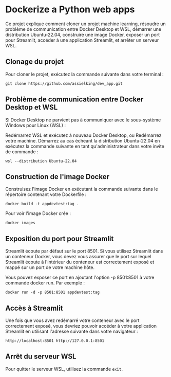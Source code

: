 # Dockerize a Python web apps
Ce projet explique comment cloner un projet machine learning, résoudre un problème de communication entre Docker Desktop et WSL, démarrer une distribution Ubuntu-22.04, construire une image Docker, exposer un port pour Streamlit, accéder à une application Streamlit, et arrêter un serveur WSL.

## Clonage du projet

Pour cloner le projet, exécutez la commande suivante dans votre terminal :

`git clone https://github.com/assielking/dev_app.git`


## Problème de communication entre Docker Desktop et WSL

Si Docker Desktop ne parvient pas à communiquer avec le sous-système Windows pour Linux (WSL) :

Redémarrez WSL et exécutez à nouveau Docker Desktop, ou
Redémarrez votre machine.
Démarrez au cas écheant la distribution Ubuntu-22.04 en exécutez la commande suivante en tant qu'administrateur dans votre invite de commande :

`wsl --distribution Ubuntu-22.04`

## Construction de l'image Docker

Construisez l'image Docker en exécutant la commande suivante dans le répertoire contenant votre Dockerfile :

`docker build -t appdevtest:tag .`

Pour voir l'image Docker crée :

`docker images`

## Exposition du port pour Streamlit

Streamlit écoute par défaut sur le port 8501. Si vous utilisez Streamlit dans un conteneur Docker, vous devez vous assurer que le port sur lequel Streamlit écoute à l'intérieur du conteneur est correctement exposé et mappé sur un port de votre machine hôte.

Vous pouvez exposer ce port en ajoutant l'option -p 8501:8501 à votre commande docker run. Par exemple :

`docker run -d -p 8501:8501 appdevtest:tag`

## Accès à Streamlit 

Une fois que vous avez redémarré votre conteneur avec le port correctement exposé, vous devriez pouvoir accéder à votre application Streamlit en utilisant l'adresse suivante dans votre navigateur :

``http://localhost:8501
http://127.0.0.1:8501``

## Arrêt du serveur WSL
Pour quitter le serveur WSL, utilisez la commande  `exit`.
